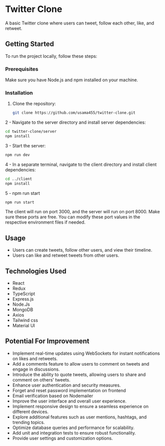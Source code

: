 # Twitter Clone

A basic Twitter clone where users can tweet, follow each other, like, and retweet.

## Getting Started

To run the project locally, follow these steps:

### Prerequisites

Make sure you have Node.js and npm installed on your machine.

### Installation

1. Clone the repository:

   ```bash
   git clone https://github.com/usama455/twitter-clone.git
   ```
2 - Navigate to the server directory and install server dependencies:
   
  ```bash
  cd twitter-clone/server
  npm install
  ```
3 - Start the server:
  ```bash
  npm run dev
  ```
4 - In a separate terminal, navigate to the client directory and install client dependencies:

```bash
cd ../client
npm install
```

5 - npm run start
```bash
npm run start
```

The client will run on port 3000, and the server will run on port 8000. Make sure these ports are free. You can modify these port values in the respective environment files if needed.


## Usage

- Users can create tweets, follow other users, and view their timeline.
- Users can like and retweet tweets from other users.

## Technologies Used

- React
- Redux
- TypeScript
- Express.js
- Node.Js
- MongoDB
- Axios
- Tailwind css
- Material UI

## Potential For Improvement

- Implement real-time updates using WebSockets for instant notifications on likes and retweets.
- Add a comments feature to allow users to comment on tweets and engage in discussions.
- Introduce the ability to quote tweets, allowing users to share and comment on others' tweets.
- Enhance user authentication and security measures.
- Forget and reset password implementation on frontend
- Email verification based on Nodemailer
- Improve the user interface and overall user experience.
- Implement responsive design to ensure a seamless experience on different devices.
- Explore additional features such as user mentions, hashtags, and trending topics.
- Optimize database queries and performance for scalability.
- Add unit and integration tests to ensure robust functionality.
- Provide user settings and customization options.




